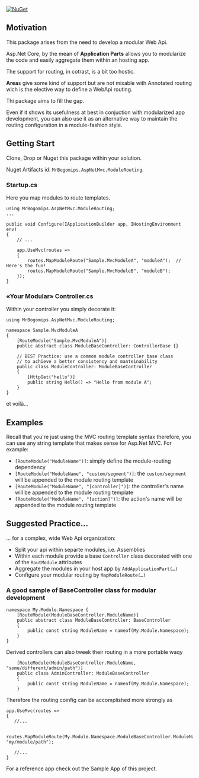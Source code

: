 [![NuGet](https://img.shields.io/nuget/v/Nuget.Core.svg)](https://www.nuget.org/packages/MrBogomips.AspNetMvc.ModuleRouting/)

##  Motivation
This package arises from the need to develop a modular Web Api.

Asp.Net Core, by the mean of **Application Parts** allows you to modularize the code
and easily aggregate them within an hosting app.

The support for routing, in cotrast, is a bit too hostic.

**Area**s give some kind of support but are not mixable with Annotated routing
wich is the elective way to define a WebApi routing.

Thi package aims to fill the gap.

Even if it shows its usefulness at best in conjuction with modularized
app development, you can also use it as an alternative way to maintain the
routing configuration in a module-fashion style.

## Getting Start
Clone, Drop or Nuget this package within your solution.

Nuget Artifacts id: `MrBogomips.AspNetMvc.ModuleRouting`.

### Startup.cs
Here you map modules to route templates.
```
using MrBogomips.AspNetMvc.ModuleRouting;
...

public void Configure(IApplicationBuilder app, IHostingEnvironment env)
{
    // ...

    app.UseMvc(routes =>
    {
        routes.MapModuleRoute("Sample.MvcModuleA", "moduleA");  // Here's the fun!
        routes.MapModuleRoute("Sample.MvcModuleB", "moduleB");
    });
}

```
### «Your Modular» Controller.cs
Within your controller you simply decorate it:
```
using MrBogomips.AspNetMvc.ModuleRouting;

namespace Sample.MvcModuleA
{
    [RouteModule("Sample.MvcModuleA")]
    public abstract class ModuleBaseController: ControllerBase {}

    // BEST Practice: use a common module controller base class
    // to achieve a better consistency and manteinability
    public class ModuleController: ModuleBaseController
    {
        [HttpGet("hello")]
        public string Hello() => "Hello from module A";
    }
}
```

et voilà…

## Examples
Recall that you're just using the MVC routing template syntax therefore, you can use any string template that makes sense for Asp.Net MVC.
For example:
- `[RouteModule("ModuleName")]`: simply define the module-routing dependency
- `[RouteModule("ModuleName", "custom/segment")]`: the `custom/segnment` will be appended to the module routing template
- `[RouteModule("ModuleName", "[controller]")]`: the controller's name will be appended to the module routing template
- `[RouteModule("ModuleName", "[action]")]`: the action's name will be appended to the module routing template

## Suggested Practice...
... for a complex, wide Web Api organization:

- Split your api within separte modules, i.e. Assemblies
- Within each module provide a base `Controller` class decorated with one
  of the `RoutModule` attributes
- Aggregate the modules in your host app by `AddApplicationPart(…)`
- Configure your modular routing by `MapModuleRoute(…)`

### A good sample of BaseController class for modular development
```
namespace My.Module.Namespace {
    [RouteModule(ModuleBaseController.ModuleName)]
    public abstract class ModuleBaseController: BaseController
    {
        public const string ModuleName = nameof(My.Module.Namespace);
    }
}
```
Derived controllers can also tweek their routing in a more portable waqy
```
    [RouteModule(ModuleBaseController.ModuleName, "some/different/admin/path")]
    public class AdminController: ModuleBaseController
    {
        public const string ModuleName = nameof(My.Module.Namespace);
    }
```
Therefore the routing coinfig can be accomplished more strongly as
```
app.UseMvc(routes =>
{
   //...

   routes.MapModuleRoute(My.Module.Namespace.ModuleBaseController.ModuleName, "my/module/path");

   //...
}
```
For a reference app check out the Sample App of this project.
